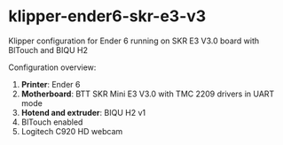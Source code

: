 # klipper-ender6-skr-e3-v3
Klipper configuration for Ender 6 running on SKR E3 V3.0 board with BlTouch and BIQU H2

Configuration overview:
1. **Printer**: Ender 6
2. **Motherboard**: BTT SKR Mini E3 V3.0 with TMC 2209 drivers in UART mode
3. **Hotend and extruder**: BIQU H2 v1
4. BlTouch enabled
5. Logitech C920 HD webcam
